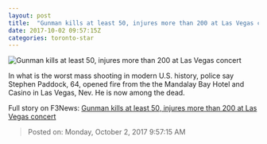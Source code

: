 ```yaml
---
layout: post
title:  "Gunman kills at least 50, injures more than 200 at Las Vegas concert"
date: 2017-10-02 09:57:15Z
categories: toronto-star
---
```


![Gunman kills at least 50, injures more than 200 at Las Vegas concert](https://www.thestar.com/content/dam/thestar/news/world/2017/10/02/beyond-horrific-las-vegas-shooting-leaves-at-least-20-dead-wounds-more-than-100/vegas_2.jpg)

In what is the worst mass shooting in modern U.S. history, police say Stephen Paddock, 64, opened fire from the the Mandalay Bay Hotel and Casino in Las Vegas, Nev. He is now among the dead.


Full story on F3News: [Gunman kills at least 50, injures more than 200 at Las Vegas concert](http://www.f3nws.com/n/bCVMUJ)

> Posted on: Monday, October 2, 2017 9:57:15 AM
